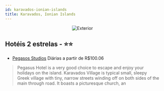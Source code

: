 ```yaml
---
id: karavados-ionian-islands
title: Karavados, Ionian Islands
---
```


<center><img src="http://images.gta-travel.com/HH/Images/GR/KEFA/KEFA-9J-1.jpg" alt="Exterior" /></center>


## Hotéis 2 estrelas - ⭐️⭐️

-    [Pegasos Studios](https://www.hurb.com/hoteis/karavados/pegasos-studios-JNP-JP886421?cmp=18055) Diárias a partir de R$100.06
   > Pegasus Hotel is a very good choice to escape and enjoy your holidays on the island. Karavados Village is typical small, sleepy Greek village with tiny, narrow streets winding off on both sides of the main through road. It boasts a picturesque church, an 
